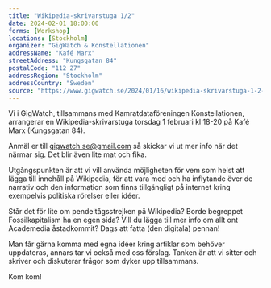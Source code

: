 ```yaml
---
title: "Wikipedia-skrivarstuga 1/2"
date: 2024-02-01 18:00:00
forms: [Workshop]
locations: [Stockholm]
organizer: "GigWatch & Konstellationen"
addressName: "Kafé Marx"
streetAddress: "Kungsgatan 84"
postalCode: "112 27"
addressRegion: "Stockholm"
addressCountry: "Sweden"
source: "https://www.gigwatch.se/2024/01/16/wikipedia-skrivarstuga-1-2-med-konstellationen/"
---
```

Vi i GigWatch, tillsammans med Kamratdataföreningen Konstellationen, arrangerar en Wikipedia-skrivarstuga torsdag 1 februari kl 18-20 på Kafé Marx (Kungsgatan 84).

Anmäl er till gigwatch.se@gmail.com så skickar vi ut mer info när det närmar sig. Det blir även lite mat och fika.

Utgångspunkten är att vi vill använda möjligheten för vem som helst att lägga till innehåll på Wikipedia, för att vara med och ha inflytande över de narrativ och den information som finns tillgängligt på internet kring exempelvis politiska rörelser eller idéer.

Står det för lite om pendeltågsstrejken på Wikipedia? Borde begreppet Fossilkapitalism ha en egen sida? Vill du lägga till mer info om allt ont Academedia åstadkommit? Dags att fatta (den digitala) pennan!

Man får gärna komma med egna idéer kring artiklar som behöver uppdateras, annars tar vi också med oss förslag. Tanken är att vi sitter och skriver och diskuterar frågor som dyker upp tillsammans.

Kom kom!